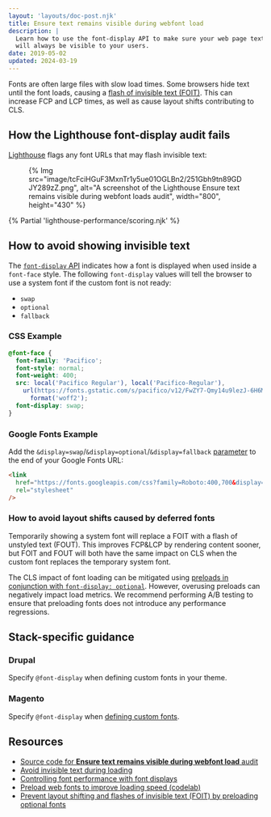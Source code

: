 ```yaml
---
layout: 'layouts/doc-post.njk'
title: Ensure text remains visible during webfont load
description: |
  Learn how to use the font-display API to make sure your web page text
  will always be visible to your users.
date: 2019-05-02
updated: 2024-03-19
---
```


Fonts are often large files with slow load times.
Some browsers hide text until the font loads,
causing a [flash of invisible text (FOIT)](https://web.dev/articles/avoid-invisible-text).
This can increase FCP and LCP times, as well as cause layout shifts contributing to CLS.

## How the Lighthouse font-display audit fails

[Lighthouse](/docs/lighthouse/overview/)
flags any font URLs that may flash invisible text:

<figure>
  {% Img src="image/tcFciHGuF3MxnTr1y5ue01OGLBn2/251Gbh9tn89GDJY289zZ.png", alt="A screenshot of the Lighthouse Ensure text remains visible during webfont loads audit", width="800", height="430" %}
</figure>

{% Partial 'lighthouse-performance/scoring.njk' %}

## How to avoid showing invisible text

The [`font-display` API](https://developer.mozilla.org/docs/Web/CSS/@font-face/font-display) indicates
how a font is displayed when used inside a `font-face` style. The following
`font-display` values will tell the browser to use a system font if the custom font is not ready:

- `swap`
- `optional`
- `fallback`

### CSS Example

```css
@font-face {
  font-family: 'Pacifico';
  font-style: normal;
  font-weight: 400;
  src: local('Pacifico Regular'), local('Pacifico-Regular'),
    url(https://fonts.gstatic.com/s/pacifico/v12/FwZY7-Qmy14u9lezJ-6H6MmBp0u-.woff2)
      format('woff2');
  font-display: swap;
}
```

### Google Fonts Example

Add the `&display=swap`/`&display=optional`/`&display=fallback` [parameter](https://developer.mozilla.org/docs/Learn/Common_questions/What_is_a_URL#Basics_anatomy_of_a_URL) to the end of your Google Fonts URL:

```html
<link
  href="https://fonts.googleapis.com/css?family=Roboto:400,700&display=swap"
  rel="stylesheet"
/>
```

### How to avoid layout shifts caused by deferred fonts

Temporarily showing a system font will replace a FOIT with a flash of unstyled text (FOUT). This improves FCP&LCP by rendering content sooner,
but FOIT and FOUT will both have the same impact on CLS when the custom font replaces the temporary system font.

The CLS impact of font loading can be mitigated using [preloads in conjunction with `font-display: optional`](https://web.dev/articles/preload-optional-fonts).
However, overusing preloads can negatively impact load metrics. We recommend performing A/B testing to ensure that preloading fonts does not introduce any
performance regressions.

## Stack-specific guidance

### Drupal

Specify `@font-display` when defining custom fonts in your theme.

### Magento

Specify `@font-display` when [defining custom fonts](https://devdocs.magento.com/guides/v2.3/frontend-dev-guide/css-topics/using-fonts.html).

## Resources

- [Source code for **Ensure text remains visible during webfont load** audit](https://github.com/GoogleChrome/lighthouse/blob/main/core/audits/font-display.js)
- [Avoid invisible text during loading](https://web.dev/articles/avoid-invisible-text)
- [Controlling font performance with font displays](/blog/font-display/)
- [Preload web fonts to improve loading speed (codelab)](https://web.dev/articles/codelab-preload-web-fonts)
- [Prevent layout shifting and flashes of invisible text (FOIT) by preloading optional fonts](https://web.dev/articles/preload-optional-fonts)

